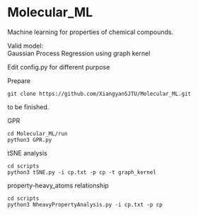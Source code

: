 # Molecular_ML
Machine learning for properties of chemical compounds.  

Valid model:  
Gaussian Process Regression using graph kernel


Edit config.py for different purpose  

Prepare 
```
git clone https://github.com/XiangyanSJTU/Molecular_ML.git
```

to be finished.

GPR
```
cd Molecular_ML/run
python3 GPR.py 
```
tSNE analysis
```
cd scripts
python3 tSNE.py -i cp.txt -p cp -t graph_kernel
```
property-heavy_atoms relationship
```
cd scripts
python3 NheavyPropertyAnalysis.py -i cp.txt -p cp
```

